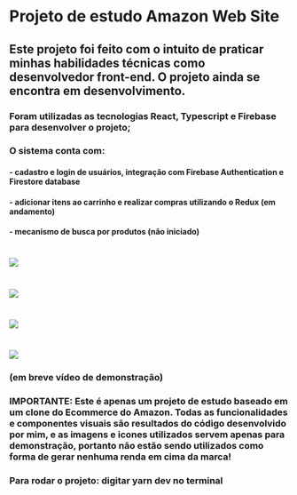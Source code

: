 # Projeto de estudo Amazon Web Site

## Este projeto foi feito com o intuito de praticar minhas habilidades técnicas como desenvolvedor front-end. O projeto ainda se encontra em desenvolvimento.

### Foram utilizadas as tecnologias React, Typescript e Firebase para desenvolver o projeto;
### O sistema conta com:
#### - cadastro e login de usuários, integração com Firebase Authentication e Firestore database
#### - adicionar itens ao carrinho e realizar compras utilizando o Redux (em andamento)
#### - mecanismo de busca por produtos (não iniciado)

# <img src="https://github.com/JRCavalheiro1/Amazon-Copy-Project_NOT-READY/assets/144833327/87b9c18d-868c-4a7b-8fdc-0b40f386dffa">
# <img src="https://github.com/JRCavalheiro1/Amazon-Copy-Project_NOT-READY/assets/144833327/e68f3c19-5462-440c-ba3d-7dc6a35caa9a">
# <img src="https://github.com/JRCavalheiro1/Amazon-Copy-Project_NOT-READY/assets/144833327/15a8245f-f80b-4ab0-862f-3146c65203e7">
# <img src="https://github.com/JRCavalheiro1/Amazon-Copy-Project_NOT-READY/assets/144833327/c36d7f57-0af8-4e0a-b9d8-141bff2eea89">
### (em breve vídeo de demonstração)

### IMPORTANTE: Este é apenas um projeto de estudo baseado em um clone do Ecommerce do Amazon. Todas as funcionalidades e componentes visuais são resultados do código desenvolvido por mim, e as imagens e icones utilizados servem apenas para demonstração, portanto não estão sendo utilizados como forma de gerar nenhuma renda em cima da marca! 


### Para rodar o projeto: digitar yarn dev no terminal
